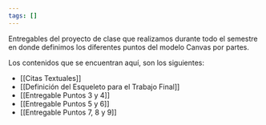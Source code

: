 ```yaml
---
tags: []
---
```

Entregables del proyecto de clase que realizamos durante todo el semestre en donde definimos los diferentes puntos del modelo Canvas por partes.

Los contenidos que se encuentran aquí, son los siguientes:

- [[Citas Textuales]]
- [[Definición del Esqueleto para el Trabajo Final]]
- [[Entregable  Puntos 3 y 4]]
- [[Entregable Puntos 5 y 6]]
- [[Entregable Puntos 7, 8 y 9]]